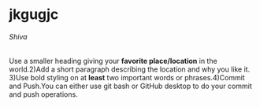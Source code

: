 # jkgugjc

###### Shiva

Use a smaller heading giving your **favorite place/location** in the world.2)Add a short paragraph describing the location and why you like it. 3)Use bold styling on at **least** two important words or phrases.4)Commit and Push.You can either use git bash or GitHub desktop to do your commit and push operations.